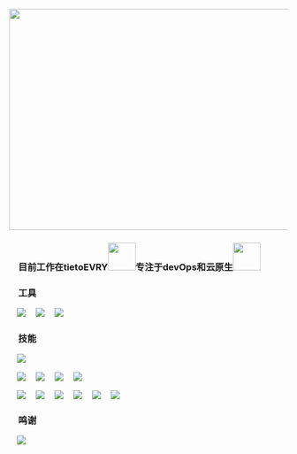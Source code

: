 <div align="center">
	<br>
	<a href="https://github.com/hellolittlewei" target="_blank">
		<img src="https://cdn.jsdelivr.net/gh/hellolittlewei/hellolittlewei@master/assets/header.svg" width="800" height="400">
	</a>
	<br>
</div>



### &ensp;&ensp;目前工作在tietoEVRY<img src="https://cdn.jsdelivr.net/gh/TheDudeThatCode/TheDudeThatCode/Assets/Developer.gif" width="50px">专注于devOps和云原生<img src="https://cdn.jsdelivr.net/gh/hellolittlewei/hellolittlewei@master/assets/gopher.gif" width="50px">

### &ensp;&ensp;工具
&ensp;&ensp;[![](https://img.shields.io/badge/IDE-Goland-black?style=flat-square&logo=goland&logoColor=ffffff)](https://www.jetbrains.com/)
&ensp;&ensp;[![](https://img.shields.io/badge/Editor-Visual%20Studio%20Code-007ACC?style=flat-square&logo=visual-studio-code&logoColor=ffffff)](https://code.visualstudio.com/)
&ensp;&ensp;[![](https://img.shields.io/badge/Note-Notion-000000?style=flat-square&logo=notion&logoColor=ffffff)](https://notion.so)

### &ensp;&ensp;技能

&ensp;&ensp;![](https://skillicons.dev/icons?i=kubernetes,grafana,prometheus,docker,linux,ansible,cloudflare,css,github,go,md)

&ensp;&ensp;[![](https://img.shields.io/badge/-Kubernetes-326CE5?style=flat-square&logo=kubernetes&logoColor=ffffff)](https://kubernetes.io/)
&ensp;&ensp;[![](https://img.shields.io/badge/-Docker-2496ED?style=flat-square&logo=docker&logoColor=ffffff)](https://www.docker.com/)
&ensp;&ensp;[![](https://img.shields.io/badge/-Prometheus-E6522C?style=flat-square&logo=prometheus&logoColor=ffffff)](https://prometheus.io/)
&ensp;&ensp;[![](https://img.shields.io/badge/-Grafana-F46800?style=flat-square&logo=grafana&logoColor=ffffff)](https://grafana.com/)

&ensp;&ensp;[![](https://img.shields.io/badge/-Linux-Fcc624?style=flat-square&logo=linux&logoColor=ffffff)](https://www.linux.org/)
&ensp;&ensp;[![](https://img.shields.io/badge/-Nginx-269539?style=flat-square&logo=nginx&logoColor=ffffff)](https://nginx.org/)
&ensp;&ensp;[![](https://img.shields.io/badge/-Golang-00ADD8?style=flat-square&logo=go&logoColor=ffffff)](https://golang.org/)
&ensp;&ensp;[![](https://img.shields.io/badge/-Ceph-EF5C55?style=flat-square&logo=ceph&logoColor=ffffff)](https://ceph.io/)
&ensp;&ensp;[![](https://img.shields.io/badge/-Ansible-EE0000?style=flat-square&logo=ansible&logoColor=ffffff)](https://www.ansible.com/)
&ensp;&ensp;[![](https://img.shields.io/badge/-Markdown-black?style=flat-square&logo=markdown&logoColor=ffffff)](https://www.markdownguide.org/)

### &ensp;&ensp;鸣谢
&ensp;&ensp;[![](https://data.jsdelivr.com/v1/package/gh/hellolittlewei/hellolittlewei/badge)](https://www.jsdelivr.com/package/gh/hellolittlewei/hellolittlewei)
